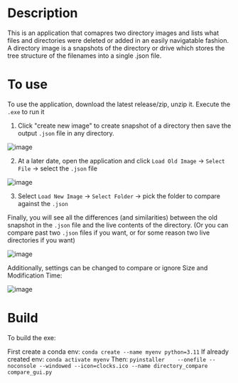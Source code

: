 # Description

This is an application that comapres two directory images and lists what files and directories were deleted or added in an easily navigatable fashion. 
A directory image is a snapshots of the directory or drive which stores the tree structure of the filenames into a single .json file.

# To use
To use the application, download the latest release/zip, unzip it.
Execute the `.exe` to run it

1. Click "create new image" to create snapshot of a directory then save the output `.json` file in any directory.

![image](https://github.com/user-attachments/assets/1b6f313f-ab6c-414c-a46f-c0c552af13e9)

2. At a later date, open the application and click `Load Old Image` -> `Select File` -> select the `.json` file

![image](https://github.com/user-attachments/assets/8627bb16-aa0f-4d57-bdee-3e4ce9a29397)

3. Select `Load New Image` -> `Select Folder` -> pick the folder to compare against the `.json`

Finally, you will see all the differences (and similarities) between the old snapshot in the `.json` file and the live contents of the directory. (Or you can compare past two `.json` files if you want, or for some reason two live directories if you want)

![image](https://github.com/user-attachments/assets/eef76619-f50b-4ced-b0b9-f93d2f6276b8)


Additionally, settings can be changed to compare or ignore Size and Modification Time:

![image](https://github.com/user-attachments/assets/de960c6e-93b7-4853-936c-5b4223b6e63d)


# Build

To build the exe:

First create a conda env: `conda create --name myenv python=3.11`
If already created env: `conda activate myenv`
Then:
`pyinstaller    --onefile --noconsole --windowed --icon=clocks.ico --name directory_compare compare_gui.py`
